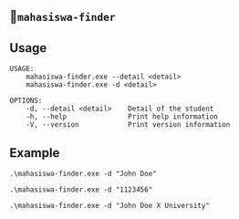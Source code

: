 ## 🧍```mahasiswa-finder```

## Usage
```
USAGE:
    mahasiswa-finder.exe --detail <detail>
    mahasiswa-finder.exe -d <detail>

OPTIONS:
    -d, --detail <detail>    Detail of the student
    -h, --help               Print help information
    -V, --version            Print version information
```
		
## Example
```.\mahasiswa-finder.exe -d "John Doe"```

```.\mahasiswa-finder.exe -d "1123456"```

```.\mahasiswa-finder.exe -d "John Doe X University"```
